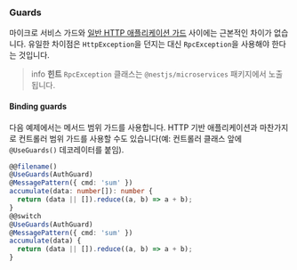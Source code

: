 ### Guards

마이크로 서비스 가드와 [일반 HTTP 애플리케이션 가드](/guards) 사이에는 근본적인 차이가 없습니다. 유일한 차이점은 `HttpException`을 던지는 대신 `RpcException`을 사용해야 한다는 것입니다.

> info **힌트** `RpcException` 클래스는 `@nestjs/microservices` 패키지에서 노출됩니다.

#### Binding guards

다음 예제에서는 메서드 범위 가드를 사용합니다. HTTP 기반 애플리케이션과 마찬가지로 컨트롤러 범위 가드를 사용할 수도 있습니다(예: 컨트롤러 클래스 앞에 `@UseGuards()` 데코레이터를 붙임).

```typescript
@@filename()
@UseGuards(AuthGuard)
@MessagePattern({ cmd: 'sum' })
accumulate(data: number[]): number {
  return (data || []).reduce((a, b) => a + b);
}
@@switch
@UseGuards(AuthGuard)
@MessagePattern({ cmd: 'sum' })
accumulate(data) {
  return (data || []).reduce((a, b) => a + b);
}
```
